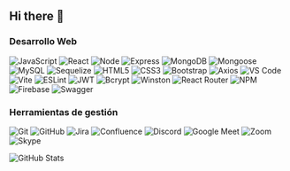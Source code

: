 ## Hi there 👋

### Desarrollo Web
![JavaScript](https://img.shields.io/badge/JavaScript-F7DF1E?style=flat&logo=javascript&logoColor=black) ![React](https://img.shields.io/badge/React-61DAFB?style=flat&logo=react&logoColor=black) ![Node](https://img.shields.io/badge/Node.js-339933?style=flat&logo=node.js&logoColor=white) ![Express](https://img.shields.io/badge/Express-000000?style=flat&logo=express&logoColor=white) ![MongoDB](https://img.shields.io/badge/MongoDB-47A248?style=flat&logo=mongodb&logoColor=white) ![Mongoose](https://img.shields.io/badge/Mongoose-880000?style=flat&logo=mongoose&logoColor=white) ![MySQL](https://img.shields.io/badge/MySQL-4479A1?style=flat&logo=mysql&logoColor=white) ![Sequelize](https://img.shields.io/badge/Sequelize-52B0E7?style=flat&logo=sequelize&logoColor=white) ![HTML5](https://img.shields.io/badge/HTML5-E34F26?style=flat&logo=html5&logoColor=white) ![CSS3](https://img.shields.io/badge/CSS3-1572B6?style=flat&logo=css3&logoColor=white) ![Bootstrap](https://img.shields.io/badge/Bootstrap-563D7C?style=flat&logo=bootstrap&logoColor=white) ![Axios](https://img.shields.io/badge/Axios-5A29E4?style=flat&logo=axios&logoColor=white) ![VS Code](https://img.shields.io/badge/VS_Code-007ACC?style=flat&logo=visualstudiocode&logoColor=white) ![Vite](https://img.shields.io/badge/Vite-646CFF?style=flat&logo=vite&logoColor=white) ![ESLint](https://img.shields.io/badge/ESLint-4B32C3?style=flat&logo=eslint&logoColor=white) ![JWT](https://img.shields.io/badge/JWT-000000?style=flat&logo=jsonwebtokens&logoColor=white) ![Bcrypt](https://img.shields.io/badge/Bcrypt-0061F2?style=flat&logo=npm&logoColor=white) ![Winston](https://img.shields.io/badge/Winston-0061F2?style=flat&logo=npm&logoColor=white) ![React Router](https://img.shields.io/badge/React_Router-CA4245?style=flat&logo=react-router&logoColor=white) ![NPM](https://img.shields.io/badge/NPM-CB3837?style=flat&logo=npm&logoColor=white) ![Firebase](https://img.shields.io/badge/Firebase-FFCB2F?style=flat&logo=firebase&logoColor=black) ![Swagger](https://img.shields.io/badge/Swagger-85EA2D?style=flat&logo=swagger&logoColor=black)

### Herramientas de gestión
![Git](https://img.shields.io/badge/Git-F05032?style=flat&logo=git&logoColor=white) ![GitHub](https://img.shields.io/badge/GitHub-181717?style=flat&logo=github&logoColor=white) ![Jira](https://img.shields.io/badge/Jira-0052CC?style=flat&logo=jira&logoColor=white) ![Confluence](https://img.shields.io/badge/Confluence-172B4D?style=flat&logo=confluence&logoColor=white) ![Discord](https://img.shields.io/badge/Discord-7289DA?style=flat&logo=discord&logoColor=white) ![Google Meet](https://img.shields.io/badge/Google_Meet-00897B?style=flat&logo=googlemeet&logoColor=white) ![Zoom](https://img.shields.io/badge/Zoom-2D8CFF?style=flat&logo=zoom&logoColor=white) ![Skype](https://img.shields.io/badge/Skype-00AFF0?style=flat&logo=skype&logoColor=white)

![GitHub Stats](https://github-readme-stats.vercel.app/api?username=aldaydev&show_icons=true&hide_title=true&count_private=true&theme=tokyonight)

<!--
**aldaydev/aldaydev** is a ✨ _special_ ✨ repository because its `README.md` (this file) appears on your GitHub profile.

Here are some ideas to get you started:

- 🔭 I’m currently working on ...
- 🌱 I’m currently learning ...
- 👯 I’m looking to collaborate on ...
- 🤔 I’m looking for help with ...
- 💬 Ask me about ...
- 📫 How to reach me: ...
- 😄 Pronouns: ...
- ⚡ Fun fact: ...
-->
